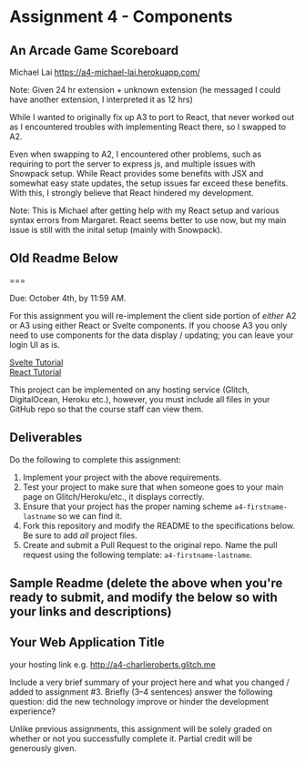 Assignment 4 - Components
===

## An Arcade Game Scoreboard
Michael Lai https://a4-michael-lai.herokuapp.com/

Note: Given 24 hr extension + unknown extension (he messaged I could have another extension, I interpreted it as 12 hrs)

While I wanted to originally fix up A3 to port to React, that never worked out as I encountered troubles with implementing React there, so I swapped to A2.

Even when swapping to A2, I encountered other problems, such as requiring to port the server to express js, and multiple issues with Snowpack setup. While React provides some benefits with JSX and somewhat easy state updates, the setup issues far exceed these benefits. With this, I strongly believe that React hindered my development.

Note: This is Michael after getting help with my React setup and various syntax errors from Margaret. React seems better to use now, but my main issue is still with the inital setup (mainly with Snowpack).

## Old Readme Below
===

Due: October 4th, by 11:59 AM.

For this assignment you will re-implement the client side portion of *either* A2 or A3 using either React or Svelte components. If you choose A3 you only need to use components for the data display / updating; you can leave your login UI as is.

[Svelte Tutorial](https://github.com/cs4241-21a/cs4241-21a.github.io/blob/main/using_svelte.md)  
[React Tutorial](https://github.com/cs4241-21a/cs4241-21a.github.io/blob/main/using_react.md)  

This project can be implemented on any hosting service (Glitch, DigitalOcean, Heroku etc.), however, you must include all files in your GitHub repo so that the course staff can view them.

Deliverables
---

Do the following to complete this assignment:

1. Implement your project with the above requirements.
3. Test your project to make sure that when someone goes to your main page on Glitch/Heroku/etc., it displays correctly.
4. Ensure that your project has the proper naming scheme `a4-firstname-lastname` so we can find it.
5. Fork this repository and modify the README to the specifications below. Be sure to add *all* project files.
6. Create and submit a Pull Request to the original repo. Name the pull request using the following template: `a4-firstname-lastname`.

Sample Readme (delete the above when you're ready to submit, and modify the below so with your links and descriptions)
---

## Your Web Application Title

your hosting link e.g. http://a4-charlieroberts.glitch.me

Include a very brief summary of your project here and what you changed / added to assignment #3. Briefly (3–4 sentences) answer the following question: did the new technology improve or hinder the development experience?

Unlike previous assignments, this assignment will be solely graded on whether or not you successfully complete it. Partial credit will be generously given.

